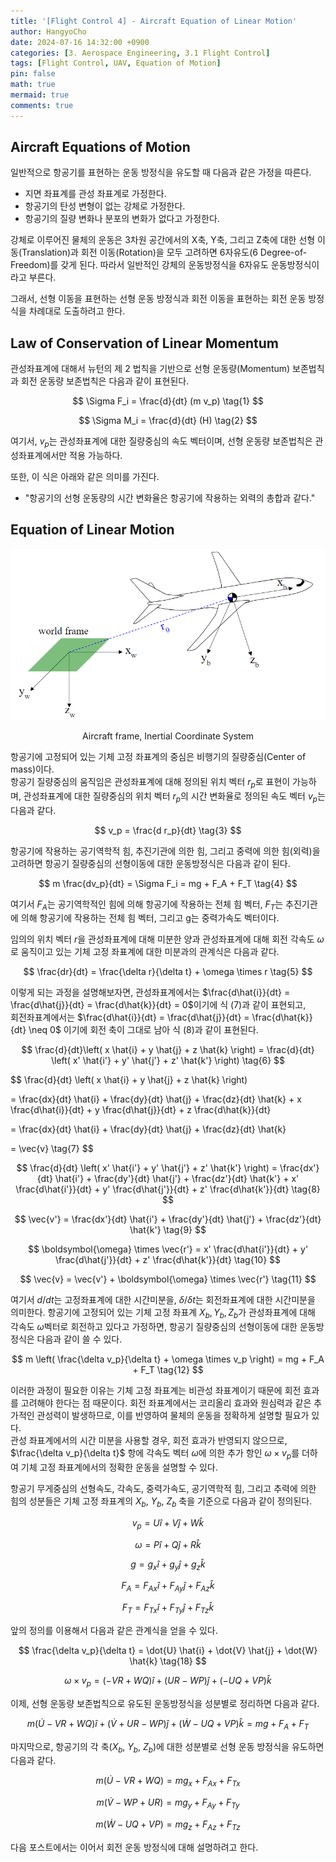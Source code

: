 ```yaml
---
title: '[Flight Control 4] - Aircraft Equation of Linear Motion'
author: HangyoCho
date: 2024-07-16 14:32:00 +0900
categories: [3. Aerospace Engineering, 3.1 Flight Control]
tags: [Flight Control, UAV, Equation of Motion]
pin: false
math: true
mermaid: true
comments: true
---
```


## Aircraft Equations of Motion 

일반적으로 항공기를 표현하는 운동 방정식을 유도할 때 다음과 같은 가정을 따른다.
- 지면 좌표계를 관성 좌표계로 가정한다.
- 항공기의 탄성 변형이 없는 강체로 가정한다.
- 항공기의 질량 변화나 분포의 변화가 없다고 가정한다.

강체로 이루어진 물체의 운동은 3차원 공간에서의 X축, Y축, 그리고 Z축에 대한 선형 이동(Translation)과 회전 이동(Rotation)을 모두 고려하면 6자유도(6 Degree-of-Freedom)를 갖게 된다. 따라서 일반적인 강체의 운동방정식을 6자유도 운동방정식이라고 부른다.

그래서, 선형 이동을 표현하는 선형 운동 방정식과 회전 이동을 표현하는 회전 운동 방정식을 차례대로 도출하려고 한다.

## Law of Conservation of Linear Momentum

관성좌표계에 대해서 뉴턴의 제 2 법칙을 기반으로 선형 운동량(Momentum) 보존법칙과 회전 운동량 보존법칙은 다음과 같이 표현된다.

$$
\Sigma F_i = \frac{d}{dt} (m v_p)
\tag{1}
$$

$$
\Sigma M_i = \frac{d}{dt} (H)
\tag{2}
$$

여기서, $v_p$는 관성좌표계에 대한 질량중심의 속도 벡터이며, 선형 운동량 보존법칙은 관성좌표계에서만 적용 가능하다.
 
또한, 이 식은 아래와 같은 의미를 가진다.  

- "항공기의 선형 운동량의 시간 변화율은 항공기에 작용하는 외력의 총합과 같다."

## Equation of Linear Motion
<div style="text-align: center;">
  <img src="./image/flight control/air_in_inertial.png" alt="Aircraft frame, Inertial Coordinate System"/>
  <p>Aircraft frame, Inertial Coordinate System</p>
</div>

항공기에 고정되어 있는 기체 고정 좌표계의 중심은 비행기의 질량중심(Center of mass)이다.     
항공기 질량중심의 움직임은 관성좌표계에 대해 정의된 위치 벡터 $r_p$로 표현이 가능하며,
관성좌표계에 대한 질량중심의 위치 벡터 $r_p$의 시간 변화율로 정의된 속도 벡터 $v_p$는 다음과 같다.

$$
v_p = \frac{d r_p}{dt}
\tag{3}
$$

항공기에 작용하는 공기역학적 힘, 추진기관에 의한 힘, 그리고 중력에 의한 힘(외력)을 고려하면 항공기 질량중심의 선형이동에 대한 운동방정식은 다음과 같이 된다.

$$
m \frac{dv_p}{dt} = \Sigma F_i = mg + F_A + F_T
\tag{4}
$$

여기서 $F_A$는 공기역학적인 힘에 의해 항공기에 작용하는 전체 힘 벡터, $F_T$는 추진기관에 의해 항공기에 작용하는 전체 힘 벡터, 그리고 g는 중력가속도 벡터이다.


임의의 위치 벡터 $r$을 관성좌표계에 대해 미분한 양과 관성좌표계에 대해 회전 각속도 $\omega$로 움직이고 있는 기체 고정 좌표계에 대한 미분과의 관계식은 다음과 같다.  

$$
\frac{dr}{dt} = \frac{\delta r}{\delta t} + \omega \times r
\tag{5}
$$

이렇게 되는 과정을 설명해보자면, 관성좌표계에서는 $\frac{d\hat{i}}{dt} = \frac{d\hat{j}}{dt} = \frac{d\hat{k}}{dt} = 0$이기에 식 (7)과 같이 표현되고,  
회전좌표계에서는  $\frac{d\hat{i}}{dt} = \frac{d\hat{j}}{dt} = \frac{d\hat{k}}{dt} \neq 0$ 이기에 회전 축이 그대로 남아 식 (8)과 같이 표현된다.
 
$$
\frac{d}{dt}\left( x \hat{i} + y \hat{j} + z \hat{k} \right) = \frac{d}{dt} \left( x' \hat{i'} + y' \hat{j'} + z' \hat{k'} \right)
\tag{6}
$$

$$
\frac{d}{dt} \left( x \hat{i} + y \hat{j} + z \hat{k} \right)

=  \frac{dx}{dt} \hat{i} + \frac{dy}{dt} \hat{j}  + \frac{dz}{dt} \hat{k} + x \frac{d\hat{i}}{dt} + y \frac{d\hat{j}}{dt} + z \frac{d\hat{k}}{dt} 

= \frac{dx}{dt} \hat{i} + \frac{dy}{dt} \hat{j} + \frac{dz}{dt} \hat{k}

= \vec{v}
\tag{7}
$$

$$
\frac{d}{dt} \left( x' \hat{i'} + y' \hat{j'} + z' \hat{k'} \right) = \frac{dx'}{dt} \hat{i'} + \frac{dy'}{dt} \hat{j'} + \frac{dz'}{dt} \hat{k'} + x' \frac{d\hat{i'}}{dt} + y' \frac{d\hat{j'}}{dt} + z' \frac{d\hat{k'}}{dt}
\tag{8}
$$

$$
\vec{v'} = \frac{dx'}{dt} \hat{i'} + \frac{dy'}{dt} \hat{j'} + \frac{dz'}{dt} \hat{k'}
\tag{9}
$$

$$
\boldsymbol{\omega} \times \vec{r'} = x' \frac{d\hat{i'}}{dt} + y' \frac{d\hat{j'}}{dt} + z' \frac{d\hat{k'}}{dt} 
\tag{10}
$$

$$
\vec{v} = \vec{v'} +  \boldsymbol{\omega} \times \vec{r'}
\tag{11}
$$


여기서 $d/dt$는 고정좌표계에 대한 시간미분을, $\delta/\delta t$는 회전좌표계에 대한 시간미분을 의미한다.
항공기에 고정되어 있는 기체 고정 좌표계 $X_b, Y_b, Z_b$가 관성좌표계에 대해 각속도 $\omega$벡터로 회전하고 있다고 가정하면, 항공기 질량중심의 선형이동에 대한 운동방정식은 다음과 같이 쓸 수 있다.

$$
m \left( \frac{\delta v_p}{\delta t} + \omega \times v_p \right) = mg + F_A + F_T
\tag{12}
$$

이러한 과정이 필요한 이유는 기체 고정 좌표계는 비관성 좌표계이기 때문에 회전 효과를 고려해야 한다는 점 때문이다. 회전 좌표계에서는 코리올리 효과와 원심력과 같은 추가적인 관성력이 발생하므로, 이를 반영하여 물체의 운동을 정확하게 설명할 필요가 있다.    
관성 좌표계에서의 시간 미분을 사용할 경우, 회전 효과가 반영되지 않으므로, $\frac{\delta v_p}{\delta t}$ 항에 각속도 벡터 $\omega$에 의한 추가 항인 $\omega \times v_p$를 더하여 기체 고정 좌표계에서의 정확한 운동을 설명할 수 있다.

항공기 무게중심의 선형속도, 각속도, 중력가속도, 공기역학적 힘, 그리고 추력에 의한 힘의 성분들은 기체 고정 좌표계의 $X_b$, $Y_b$, $Z_b$ 축을 기준으로 다음과 같이 정의된다.

$$
v_p = U \hat{i} + V \hat{j} + W \hat{k}
\tag{13}
$$

$$
\omega = P \hat{i} + Q \hat{j} + R \hat{k}
\tag{14}
$$

$$
g = g_x \hat{i} + g_y \hat{j} + g_z \hat{k}
\tag{15}
$$

$$
F_A = F_{Ax} \hat{i} + F_{Ay} \hat{j} + F_{Az} \hat{k}
\tag{16}
$$

$$
F_T = F_{Tx} \hat{i} + F_{Ty} \hat{j} + F_{Tz} \hat{k}
\tag{17}
$$

앞의 정의를 이용해서 다음과 같은 관계식을 얻을 수 있다.

$$
\frac{\delta v_p}{\delta t} = \dot{U} \hat{i} + \dot{V} \hat{j} + \dot{W} \hat{k} \tag{18}
$$

$$
\omega \times v_p = (-VR + WQ) \hat{i} + (UR - WP) \hat{j} + (-UQ + VP) \hat{k} \tag{19}
$$

이제, 선형 운동량 보존법칙으로 유도된 운동방정식을 성분별로 정리하면 다음과 같다.

$$
m \left( \dot{U} - VR + WQ \right) \hat{i} + \left(\dot{V} + UR - WP \right) \hat{j} + \left( \dot{W} - UQ + VP \right) \hat{k} = mg + F_A + F_T \tag{20}
$$

마지막으로, 항공기의 각 축($X_b$, $Y_b$, $Z_b$)에 대한 성분별로 선형 운동 방정식을 유도하면 다음과 같다.

$$
m \left( \dot{U} - VR + WQ \right) = mg_x + F_{Ax} + F_{Tx}
\tag{21}
$$

$$
m \left( \dot{V} - WP + UR \right) = mg_y + F_{Ay} + F_{Ty}
\tag{22}
$$

$$
m \left( \dot{W} - UQ + VP \right) = mg_z + F_{Az} + F_{Tz}
\tag{23}
$$


다음 포스트에서는 이어서 회전 운동 방정식에 대해 설명하려고 한다.